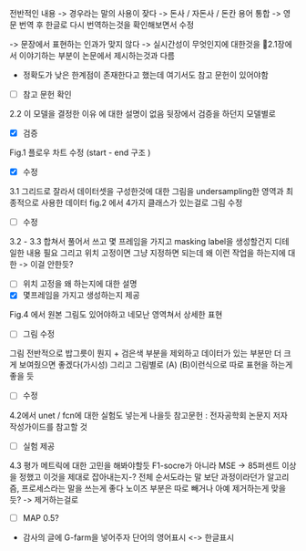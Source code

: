 전반적인 내용 
-> 경우라는 말의 사용이 잦다
-> 돈사 / 자돈사 / 돈칸 용어 통합 
-> 영문 번역 후 한글로 다시 번역하는것을 확인해보면서 수정

-> 문장에서 표현하는 인과가 맞지 않다
-> 실시간성이 무엇인지에 대한것을 
2.1장에서 이야기하는 부분이 논문에서 제시하는것과 다름
+ 정확도가 낮은 한계점이 존재한다고 했는데 여기서도 참고 문헌이 있어야함
- [ ] 참고 문헌 확인

2.2 이 모델을 결정한 이유 에 대한 설명이 없음 
뒷장에서 검증을 하던지 모델별로 
- [x] 검증 

Fig.1 플로우 차트 수정 (start - end 구조 )
- [x] 수정 

3.1
그리드로 잘라서 데이터셋을 구성한것에 대한 그림을 
undersampling한 영역과 최종적으로 사용한 데이터
fig.2 에서 4가지 클래스가 있는걸로 그림 수정
- [ ] 수정 

3.2 - 3.3 합쳐서 풀어서 쓰고
몇 프레임을 가지고 masking label을 생성할건지 디테일한 내용 필요
그리고 위치 고정이면 그냥 지정하면 되는데 왜 이런 작업을 하는지에 대한 -> 이걸 안한듯?
- [ ] 위치 고정을 왜 하는지에 대한 설명 
- [x] 몇프레임을 가지고 생성하는지 제공

Fig.4 에서 원본 그림도 있어야하고 네모난 영역쳐서 상세한 표현
- [ ] 그림 수정

그림 전반적으로 밥그릇이 뭔지 + 검은색 부분을 제외하고 데이터가 있는 부분만 더 크게 보여줬으면 좋겠다(가시성)
그리고 그림별로 (A) (B)이런식으로 따로 표현을 하는게 좋을 듯
- [ ] 수정

4.2에서 unet / fcn에 대한 실험도 넣는게 나을듯
참고문헌 : 전자공학회 논문지 저자 작성가이드를 참고할 것 
- [ ] 실험 제공

4.3 평가 메트릭에 대한 고민을 해봐야할듯
F1-socre가 아니라 MSE
-> 85퍼센트 이상을 정했고 이것을 제대로 잡아내는지-? 
전체 순서도라는 말 보단 과정이라던가 알고리즘, 프로세스라는 말을 쓰는게 좋다
노이즈 부분은 따로 빼거나 아예 제거하는게 맞을듯? -> 제거하는걸로
- [ ] MAP 0.5?

+ 감사의 글에 G-farm을 넣어주자
단어의 영어표시 <-> 한글표시

